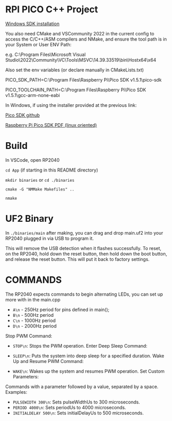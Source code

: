 # RPI PICO C++ Project

[Windows SDK installation](https://www.raspberrypi.com/news/raspberry-pi-pico-windows-installer/)

You also need CMake and VSCommunity 2022 in the current config to access the C/C++/ASM compilers and NMake, and ensure the tool path is in your System or User ENV Path:

e.g. C:\Program Files\Microsoft Visual Studio\2022\Community\VC\Tools\MSVC\14.39.33519\bin\Hostx64\x64

Also set the env variables (or declare manually in CMakeLists.txt)

PICO_SDK_PATH=C:\Program Files\Raspberry Pi\Pico SDK v1.5.1\pico-sdk

PICO_TOOLCHAIN_PATH=C:\Program Files\Raspberry Pi\Pico SDK v1.5.1\gcc-arm-none-eabi

In Windows, if using the installer provided at the previous link:

[Pico SDK github](https://github.com/raspberrypi/pico-sdk)

[Raspberry Pi Pico SDK PDF (linux oriented)](https://datasheets.raspberrypi.com/pico/getting-started-with-pico.pdf)


# Build

In VSCode, open RP2040

`cd App` (if starting in this README directory)

`mkdir binaries` or `cd ./binaries`

`cmake -G "NMMake Makefiles" ..`

`nmake`

# UF2 Binary

In `./binaries/main` after making, you can drag and drop main.uf2 into your RP2040 plugged in via USB to program it.

This will remove the USB detection when it flashes successfully. To reset, on the RP2040, hold down the reset button, then hold down the boot button, and release the reset button. This will put it back to factory settings. 

# COMMANDS

The RP2040 expects commands to begin alternating LEDs, you can set up more with in the main.cpp

- `A\n` - 250Hz period for pins defined in main();
- `B\n` - 500Hz period
- `C\n` - 1000Hz period
- `D\n` - 2000Hz period

Stop PWM Command:

- `STOP\n`: Stops the PWM operation.
Enter Deep Sleep Command:

- `SLEEP\n`: Puts the system into deep sleep for a specified duration.
Wake Up and Resume PWM Command:

- `WAKE\n`: Wakes up the system and resumes PWM operation.
Set Custom Parameters:

Commands with a parameter followed by a value, separated by a space.
Examples:
- `PULSEWIDTH 300\n`: Sets pulseWidthUs to 300 microseconds.
- `PERIOD 4000\n`: Sets periodUs to 4000 microseconds.
- `INITIALDELAY 500\n`: Sets initialDelayUs to 500 microseconds.